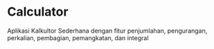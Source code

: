 # Calculator
Aplikasi Kalkultor Sederhana dengan fitur penjumlahan, pengurangan, perkalian, pembagian, pemangkatan, dan integral
